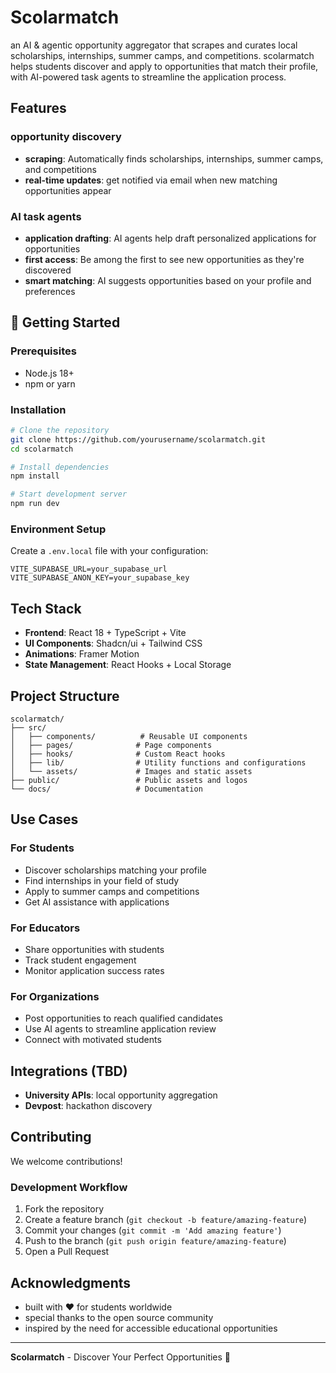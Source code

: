 # Scolarmatch

an AI & agentic opportunity aggregator that scrapes and curates local scholarships, internships, summer camps, and competitions. scolarmatch helps students discover and apply to opportunities that match their profile, with AI-powered task agents to streamline the application process.

## Features

### **opportunity discovery**
- **scraping**: Automatically finds scholarships, internships, summer camps, and competitions
- **real-time updates**: get notified via email when new matching opportunities appear

### **AI task agents**
- **application drafting**: AI agents help draft personalized applications for opportunities
- **first access**: Be among the first to see new opportunities as they're discovered
- **smart matching**: AI suggests opportunities based on your profile and preferences

## 🚀 Getting Started

### Prerequisites
- Node.js 18+ 
- npm or yarn

### Installation
```bash
# Clone the repository
git clone https://github.com/yourusername/scolarmatch.git
cd scolarmatch

# Install dependencies
npm install

# Start development server
npm run dev
```

### Environment Setup
Create a `.env.local` file with your configuration:
```env
VITE_SUPABASE_URL=your_supabase_url
VITE_SUPABASE_ANON_KEY=your_supabase_key
```

## Tech Stack

- **Frontend**: React 18 + TypeScript + Vite
- **UI Components**: Shadcn/ui + Tailwind CSS
- **Animations**: Framer Motion
- **State Management**: React Hooks + Local Storage

## Project Structure

```
scolarmatch/
├── src/
│   ├── components/          # Reusable UI components
│   ├── pages/              # Page components
│   ├── hooks/              # Custom React hooks
│   ├── lib/                # Utility functions and configurations
│   └── assets/             # Images and static assets
├── public/                 # Public assets and logos
└── docs/                   # Documentation
```

## Use Cases

### For Students
- Discover scholarships matching your profile
- Find internships in your field of study
- Apply to summer camps and competitions
- Get AI assistance with applications

### For Educators
- Share opportunities with students
- Track student engagement
- Monitor application success rates

### For Organizations
- Post opportunities to reach qualified candidates
- Use AI agents to streamline application review
- Connect with motivated students

## Integrations (TBD)

- **University APIs**: local opportunity aggregation
- **Devpost**: hackathon discovery


## Contributing

We welcome contributions!

### Development Workflow
1. Fork the repository
2. Create a feature branch (`git checkout -b feature/amazing-feature`)
3. Commit your changes (`git commit -m 'Add amazing feature'`)
4. Push to the branch (`git push origin feature/amazing-feature`)
5. Open a Pull Request

## Acknowledgments

- built with ❤️ for students worldwide
- special thanks to the open source community
- inspired by the need for accessible educational opportunities

---

**Scolarmatch** - Discover Your Perfect Opportunities 🚀
